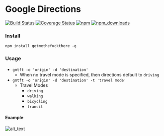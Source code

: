 # Google Directions

[![Build Status](https://travis-ci.org/jaebradley/getmethefuckthere.svg?branch=master)](https://travis-ci.org/jaebradley/getmethefuckthere)
[![Coverage Status](https://coveralls.io/repos/github/jaebradley/getmethefuckthere/badge.svg)](https://coveralls.io/github/jaebradley/getmethefuckthere)
[![npm](https://img.shields.io/npm/v/npm.svg)](https://www.npmjs.com/package/getmethefuckthere)
[![npm_downloads](https://img.shields.io/npm/dt/getmethefuckthere.svg)](https://www.npmjs.com/package/getmethefuckthere)

### Install
`npm install getmethefuckthere -g`

### Usage
* `gmtft -o 'origin' -d 'destination'`
  * When no travel mode is specified, then directions default to `driving`
* `gmtft -o 'origin' -d 'destination' -t 'travel mode'`
  * Travel Modes
    * `driving`
    * `walking`
    * `bicycling`
    * `transit`

#### Example
![alt_text](https://imgur.com/rHgUqjl.png)
